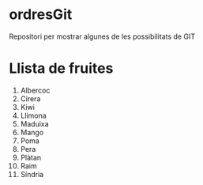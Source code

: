 # ordresGit
Repositori per mostrar algunes de les possibilitats de GIT

# Llista de fruites
 1. Albercoc
 1. Cirera
 1. Kiwi
 1. Llimona
 1. Maduixa
 1. Mango
 1. Poma
 1. Pera
 1. Plàtan
 1. Raim
 1. Síndria
